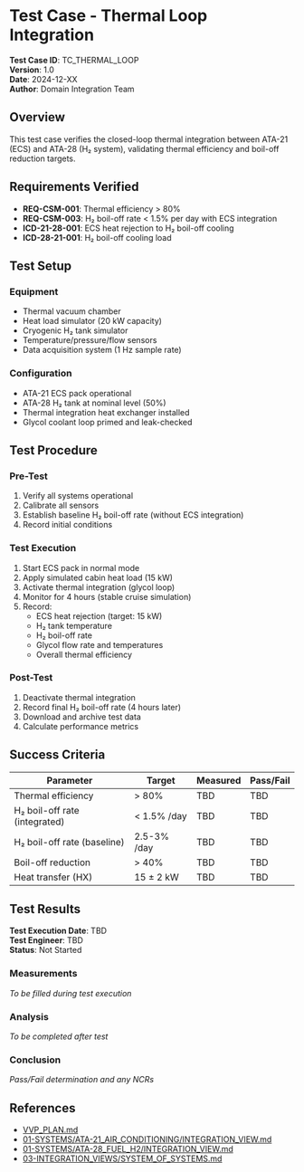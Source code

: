 # Test Case - Thermal Loop Integration

**Test Case ID**: TC_THERMAL_LOOP  
**Version**: 1.0  
**Date**: 2024-12-XX  
**Author**: Domain Integration Team  

## Overview

This test case verifies the closed-loop thermal integration between ATA-21 (ECS) and ATA-28 (H₂ system), validating thermal efficiency and boil-off reduction targets.

## Requirements Verified

- **REQ-CSM-001**: Thermal efficiency > 80%
- **REQ-CSM-003**: H₂ boil-off rate < 1.5% per day with ECS integration
- **ICD-21-28-001**: ECS heat rejection to H₂ boil-off cooling
- **ICD-28-21-001**: H₂ boil-off cooling load

## Test Setup

### Equipment
- Thermal vacuum chamber
- Heat load simulator (20 kW capacity)
- Cryogenic H₂ tank simulator
- Temperature/pressure/flow sensors
- Data acquisition system (1 Hz sample rate)

### Configuration
- ATA-21 ECS pack operational
- ATA-28 H₂ tank at nominal level (50%)
- Thermal integration heat exchanger installed
- Glycol coolant loop primed and leak-checked

## Test Procedure

### Pre-Test
1. Verify all systems operational
2. Calibrate all sensors
3. Establish baseline H₂ boil-off rate (without ECS integration)
4. Record initial conditions

### Test Execution
1. Start ECS pack in normal mode
2. Apply simulated cabin heat load (15 kW)
3. Activate thermal integration (glycol loop)
4. Monitor for 4 hours (stable cruise simulation)
5. Record:
   - ECS heat rejection (target: 15 kW)
   - H₂ tank temperature
   - H₂ boil-off rate
   - Glycol flow rate and temperatures
   - Overall thermal efficiency

### Post-Test
1. Deactivate thermal integration
2. Record final H₂ boil-off rate (4 hours later)
3. Download and archive test data
4. Calculate performance metrics

## Success Criteria

| Parameter | Target | Measured | Pass/Fail |
|-----------|--------|----------|-----------|
| Thermal efficiency | > 80% | TBD | TBD |
| H₂ boil-off rate (integrated) | < 1.5% /day | TBD | TBD |
| H₂ boil-off rate (baseline) | 2.5-3% /day | TBD | TBD |
| Boil-off reduction | > 40% | TBD | TBD |
| Heat transfer (HX) | 15 ± 2 kW | TBD | TBD |

## Test Results

**Test Execution Date**: TBD  
**Test Engineer**: TBD  
**Status**: Not Started  

### Measurements
*To be filled during test execution*

### Analysis
*To be completed after test*

### Conclusion
*Pass/Fail determination and any NCRs*

## References

- [VVP_PLAN.md](../VVP_PLAN.md)
- [01-SYSTEMS/ATA-21_AIR_CONDITIONING/INTEGRATION_VIEW.md](../../01-SYSTEMS/ATA-21_AIR_CONDITIONING/INTEGRATION_VIEW.md)
- [01-SYSTEMS/ATA-28_FUEL_H2/INTEGRATION_VIEW.md](../../01-SYSTEMS/ATA-28_FUEL_H2/INTEGRATION_VIEW.md)
- [03-INTEGRATION_VIEWS/SYSTEM_OF_SYSTEMS.md](../../03-INTEGRATION_VIEWS/SYSTEM_OF_SYSTEMS.md)
